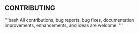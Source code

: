## CONTRIBUTING
'''bash
All contributions, bug reports, bug fixes, documentation improvements, enhancements, and ideas are welcome.
'''
